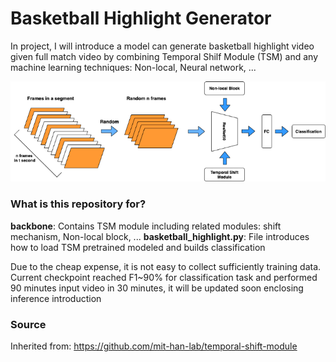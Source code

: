 
# Basketball Highlight Generator #
In project, I will introduce a model can generate basketball highlight video given full match video by combining Temporal Shilf Module (TSM) and any machine learning techniques: Non-local, Neural network, ...

![Scheme](images/diagram.png)

### What is this repository for? ###
**backbone**: Contains TSM module including related modules: shift mechanism, Non-local block, ...
**basketball_highlight.py**: File introduces how to load TSM pretrained modeled and builds classification

Due to the cheap expense, it is not easy to collect sufficiently training data. Current checkpoint reached F1~90% for classification task and performed 90 minutes input video in 30 minutes, it will be updated soon enclosing inference introduction

### Source ###
Inherited from: https://github.com/mit-han-lab/temporal-shift-module